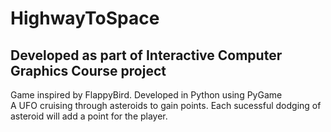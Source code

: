 # HighwayToSpace 
## Developed as part of Interactive Computer Graphics Course project
Game inspired by FlappyBird. Developed in Python using PyGame \
A UFO cruising through asteroids to gain points. Each sucessful dodging of asteroid will add a point for the player.
